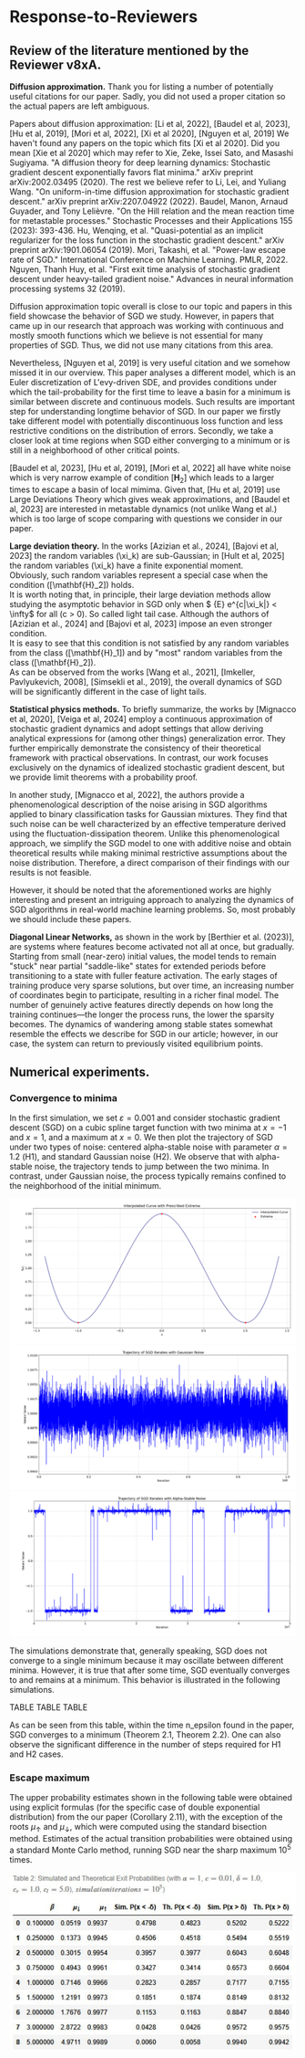 # Response-to-Reviewers

## Review of the literature mentioned by the Reviewer v8xA.

**Diffusion approximation.** Thank you for listing a number of potentially useful citations for our paper. Sadly, you did not used a proper citation so the actual papers are left ambiguous.

Papers about diffusion approximation: [Li et al, 2022], [Baudel et al, 2023], [Hu et al, 2019], [Mori et al, 2022], [Xi et al 2020], [Nguyen et al, 2019]
We haven't found any papers on the topic which fits [Xi et al 2020]. Did you mean [Xie et al 2020] which may refer to
Xie, Zeke, Issei Sato, and Masashi Sugiyama. "A diffusion theory for deep learning dynamics: Stochastic gradient descent exponentially favors flat minima." arXiv preprint arXiv:2002.03495 (2020).
The rest we believe refer to
Li, Lei, and Yuliang Wang. "On uniform-in-time diffusion approximation for stochastic gradient descent." arXiv preprint arXiv:2207.04922 (2022).
Baudel, Manon, Arnaud Guyader, and Tony Lelièvre. "On the Hill relation and the mean reaction time for metastable processes." Stochastic Processes and their Applications 155 (2023): 393-436.
Hu, Wenqing, et al. "Quasi-potential as an implicit regularizer for the loss function in the stochastic gradient descent." arXiv preprint arXiv:1901.06054 (2019).
Mori, Takashi, et al. "Power-law escape rate of SGD." International Conference on Machine Learning. PMLR, 2022.
Nguyen, Thanh Huy, et al. "First exit time analysis of stochastic gradient descent under heavy-tailed gradient noise." Advances in neural information processing systems 32 (2019).


Diffusion approximation topic overall is close to our topic and papers in this field showcase the behavior of SGD we study. However, in papers that came up in our research that approach was working with continuous and mostly smooth functions which we believe is not essential for many properties of SGD. Thus, we did not use many citations from this area.

Nevertheless, [Nguyen et al, 2019] is very useful citation and we somehow missed it in our overview. This paper analyses a different model, which is an Euler discretization of L\'evy-driven SDE, and provides conditions under which the tail-probability for the first time to leave a basin for a minimum is similar between discrete and continuous models. Such results are important step for understanding longtime behavior of SGD.  In our paper we firstly take different model with potentially discontinuous loss function and less restrictive conditions on the distribution of errors. Secondly, we take a closer look at time regions when SGD either converging to a minimum or is still in a neighborhood of other critical points.

[Baudel et al, 2023], [Hu et al, 2019], [Mori et al, 2022] all have white noise which is very narrow example of condition $[\mathbf{H}_2]$ which leads to a larger times to escape a basin of local mimima. Given that, [Hu et al, 2019] use Large Deviations Theory which gives weak approximations, and [Baudel et al, 2023] are interested in metastable dynamics (not unlike Wang et al.) which is too large of scope comparing with questions we consider in our paper.


**Large deviation theory.** In the works [Azizian et al., 2024], [Bajovi et al, 2023]   the random variables \(\xi_k\) are sub-Gaussian; in [Hult et al, 2025]
the random variables \(\xi_k\)  have a finite exponential moment.  
Obviously, such random variables represent a special case when the condition \([\mathbf{H}_2]\) holds.   
It is worth noting that, in principle, their large deviation methods allow studying the asymptotic behavior in SGD only when 
$ {E} e^{c|\xi_k|} < \infty$
for all \(c > 0\).  So called light tail case. Although the authors of [Azizian et al., 2024] and [Bajovi et al, 2023]  impose an even stronger condition.  
It is easy to see that this condition is not satisfied by any random variables from the class \([\mathbf{H}_1]\) and by "most" random variables from the class \([\mathbf{H}_2]\).  
As can be observed from the works [Wang et al., 2021], [Imkeller, Pavlyukevich, 2008], [Simsekli et al., 2019], the overall dynamics of SGD will be significantly different in the case of light tails.  

**Statistical physics methods.** To briefly summarize, the works by [Mignacco et al, 2020],  [Veiga et al, 2024] employ a continuous approximation of stochastic gradient dynamics and adopt settings that allow deriving analytical expressions for (among other things) generalization error. They further empirically demonstrate the consistency of their theoretical framework with practical observations. In contrast, our work focuses exclusively on the dynamics of idealized stochastic gradient descent, but we provide limit theorems with a  probability proof. 

In another study, [Mignacco et al, 2022], the authors provide a phenomenological description of the noise arising in SGD algorithms applied to binary classification tasks for Gaussian mixtures. They find that such noise can be well characterized by an effective temperature derived using the fluctuation-dissipation theorem. Unlike this phenomenological approach, we simplify the SGD model to one with additive noise and obtain theoretical results while making minimal restrictive assumptions about the noise distribution. Therefore, a direct comparison of their findings with our results is not feasible.

However, it should be noted that the aforementioned works are highly interesting and present an intriguing approach to analyzing the dynamics of SGD algorithms in real-world machine learning problems. So, most probably we should include these papers.


**Diagonal Linear Networks,** as shown in the work by [Berthier et al. (2023)], are systems where features become activated not all at once, but gradually. Starting from small (near-zero) initial values, the model tends to remain "stuck" near partial "saddle-like" states for extended periods before transitioning to a state with fuller feature activation. The early stages of training produce very sparse solutions, but over time, an increasing number of coordinates begin to participate, resulting in a richer final model. The number of genuinely active features directly depends on how long the training continues—the longer the process runs, the lower the sparsity becomes. The dynamics of wandering among stable states somewhat resemble the effects we describe for SGD in our article; however, in our case, the system can return to previously visited equilibrium points.

## Numerical experiments. 
### Convergence to minima

In the first simulation, we set $\varepsilon = 0.001$ and consider stochastic gradient descent (SGD) on a cubic spline target function with two minima at $x = -1$ and $x = 1$, and a maximum at $x = 0$. We then plot the trajectory of SGD under two types of noise: centered alpha-stable noise with parameter $\alpha = 1.2$  (H1), and standard Gaussian noise (H2).
We observe that with alpha-stable noise, the trajectory tends to jump between the two minima. In contrast, under Gaussian noise, the process typically remains confined to the neighborhood of the initial minimum. 

![target](https://github.com/TheAuthors/Response-to-Reviewers/blob/92dc59bfb1159238f0d1f320e86e1d2507e1fa12/Reviewer%20v8xA/target.png)
![SGD2](https://github.com/TheAuthors/Response-to-Reviewers/blob/71b649c8a1ff0ddd4288e0cc20b8223ca5749655/Reviewer%20v8xA/SGD_2.png)
![SGD1](https://github.com/TheAuthors/Response-to-Reviewers/blob/a2d7d8daae7363afdb1add8c8bcd32aed2545063/Reviewer%20v8xA/SGD_1.png)

The simulations demonstrate that, generally speaking, SGD does not converge to a single minimum because it may oscillate between different minima. However, it is true that after some time, SGD eventually converges to and remains at a minimum. This behavior is illustrated in the following simulations.

TABLE TABLE TABLE 

As can be seen from this table, within the time n_epsilon found in the paper, SGD converges to a minimum (Theorem 2.1, Theorem 2.2). One can also observe the significant difference in the number of steps required for H1 and H2 cases.

### Escape maximum


The upper probability estimates shown in the following table  were obtained using explicit formulas (for the specific case of double exponential distribution) from the our paper (Corollary 2.11), with the exception of the roots $\mu_\uparrow$ and $\mu_\downarrow$, which were computed using the standard bisection method.
Estimates of the actual transition probabilities were obtained using a standard Monte Carlo method, running SGD near the sharp maximum $10^5$ times.

![table2](https://github.com/TheAuthors/Response-to-Reviewers/blob/64a8f16f84e7d852f0680786de837f3674d5f2ef/Reviewer%20v8xA/table2.jpg)
